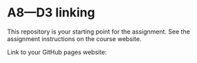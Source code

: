 # A8—D3 linking

This repository is your starting point for the assignment. See the assignment instructions on the course website.

Link to your GitHub pages website: <insert your clickable hyperlink here>
